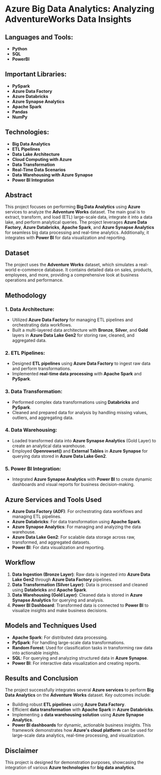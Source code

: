 # Azure Big Data Analytics: Analyzing AdventureWorks Data Insights

## Languages and Tools:
- **Python**
- **SQL**
- **PowerBI**

## Important Libraries:
- **PySpark**
- **Azure Data Factory**
- **Azure Databricks**
- **Azure Synapse Analytics**
- **Apache Spark**
- **Pandas**
- **NumPy**

## Technologies:
- **Big Data Analytics**
- **ETL Pipelines**
- **Data Lake Architecture**
- **Cloud Computing with Azure**
- **Data Transformation**
- **Real-Time Data Scenarios**
- **Data Warehousing with Azure Synapse**
- **Power BI Integration**

## Abstract
This project focuses on performing **Big Data Analytics** using **Azure** services to analyze the **Adventure Works** dataset. The main goal is to extract, transform, and load (ETL) large-scale data, integrate it into a data lake, and perform analytical queries. The project leverages **Azure Data Factory**, **Azure Databricks**, **Apache Spark**, and **Azure Synapse Analytics** for seamless big data processing and real-time analytics. Additionally, it integrates with **Power BI** for data visualization and reporting.

## Dataset
The project uses the **Adventure Works** dataset, which simulates a real-world e-commerce database. It contains detailed data on sales, products, employees, and more, providing a comprehensive look at business operations and performance.

## Methodology
### 1. **Data Architecture**:
   - Utilized **Azure Data Factory** for managing ETL pipelines and orchestrating data workflows.
   - Built a multi-layered data architecture with **Bronze**, **Silver**, and **Gold** layers in **Azure Data Lake Gen2** for storing raw, cleaned, and aggregated data.

### 2. **ETL Pipelines**:
   - Designed **ETL pipelines** using **Azure Data Factory** to ingest raw data and perform transformations.
   - Implemented **real-time data processing** with **Apache Spark** and **PySpark**.

### 3. **Data Transformation**:
   - Performed complex data transformations using **Databricks** and **PySpark**.
   - Cleaned and prepared data for analysis by handling missing values, outliers, and aggregating data.

### 4. **Data Warehousing**:
   - Loaded transformed data into **Azure Synapse Analytics** (Gold Layer) to create an analytical data warehouse.
   - Employed **Openrowset()** and **External Tables** in **Azure Synapse** for querying data stored in **Azure Data Lake Gen2**.

### 5. **Power BI Integration**:
   - Integrated **Azure Synapse Analytics** with **Power BI** to create dynamic dashboards and visual reports for business decision-making.

## Azure Services and Tools Used
- **Azure Data Factory (ADF)**: For orchestrating data workflows and managing ETL pipelines.
- **Azure Databricks**: For data transformation using **Apache Spark**.
- **Azure Synapse Analytics**: For managing and analyzing the data warehouse.
- **Azure Data Lake Gen2**: For scalable data storage across raw, transformed, and aggregated datasets.
- **Power BI**: For data visualization and reporting.

## Workflow
1. **Data Ingestion (Bronze Layer)**: Raw data is ingested into **Azure Data Lake Gen2** through **Azure Data Factory** pipelines.
2. **Data Transformation (Silver Layer)**: Data is processed and cleaned using **Databricks** and **Apache Spark**.
3. **Data Warehousing (Gold Layer)**: Cleaned data is stored in **Azure Synapse Analytics** for querying and analysis.
4. **Power BI Dashboard**: Transformed data is connected to **Power BI** to visualize insights and make business decisions.

## Models and Techniques Used
- **Apache Spark**: For distributed data processing.
- **PySpark**: For handling large-scale data transformations.
- **Random Forest**: Used for classification tasks in transforming raw data into actionable insights.
- **SQL**: For querying and analyzing structured data in **Azure Synapse**.
- **Power BI**: For interactive data visualization and creating reports.

## Results and Conclusion
The project successfully integrates several **Azure services** to perform **Big Data Analytics** on the **Adventure Works** dataset. Key outcomes include:
- Building robust **ETL pipelines** using **Azure Data Factory**.
- Efficient **data transformation** with **Apache Spark** in **Azure Databricks**.
- Implementing a **data warehousing solution** using **Azure Synapse Analytics**.
- **Power BI dashboards** for dynamic, actionable business insights.
This framework demonstrates how **Azure's cloud platform** can be used for large-scale data analytics, real-time processing, and visualization.

## Disclaimer
This project is designed for demonstration purposes, showcasing the integration of various **Azure technologies** for **big data analytics**.

